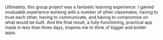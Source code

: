 Ultimately, this group project was a fantastic learning experience. I gained invaluable experience working
with a number of other classmates, having to trust each other, having to communicate, and having to compromise
on what would be built. And the final result, a fully-functioning, practical app made in less than three days,
inspires me to think of bigger and bolder apps.

